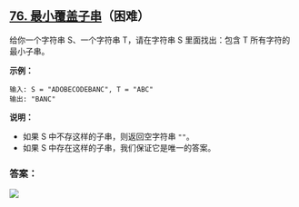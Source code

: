 ## [76. 最小覆盖子串](https://leetcode-cn.com/problems/minimum-window-substring/)（困难）

给你一个字符串 S、一个字符串 T，请在字符串 S 里面找出：包含 T 所有字符的最小子串。

**示例：**

```
输入: S = "ADOBECODEBANC", T = "ABC"
输出: "BANC"
```

**说明：**

- 如果 S 中不存这样的子串，则返回空字符串 `""`。
- 如果 S 中存在这样的子串，我们保证它是唯一的答案。



### 答案：



![](https://img-blog.csdnimg.cn/20200807155236311.png)

#### 